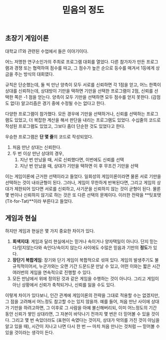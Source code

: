 ﻿---
title: 믿음의 정도
categories:
  - thoughts
tags:
  - 게임이론
  - 신뢰
pubDate: 2022-06-03
description: 기본 설명을 입력하세요
---

## 초장기 게임이론

대학교 IT와 관련된 수업에서 들은 이야기이다.

어느 저명한 연구소인가의 주최로 프로그램 대회를 열었다. 다른 참가자가 만든 프로그램과 경쟁 또는 협력하여 점수를 따고, 그 점수가 높은 순으로 등수를 매겨서 1등에게 상금을 주는 방식의 대회였다.

규칙은 단순했는데, 둘 씩 만난 양측이 모두 서로를 신뢰하면 각 1점을 얻고, 어느 한쪽이 상대를 신뢰하는데, 상대방이 기만을 택하면 기만을 선택한 프로그램이 2점, 신뢰를 선택한 쪽은 -1 점을 얻는다. 양측이 모두 기만을 선택하면 모두 점수를 얻지 못한다. (감점도 없다) 알고리즘은 경기 중에 수정될 수는 없다고 한다.

다양한 프로그램이 참가했다. 모든 경우에 기만을 선택하거나, 신뢰를 선택하는 프로그램도 있었고, 더 복잡한 계산을 해서 판단을 내리는 프로그램도 있었다. 수십줄의 코드로 작성된 프로그램도 있었고, 그보다 좀더 단순한 것도 있었다고 한다.

우승한 프로그램은 **단 몇 줄**의 코드로 작성되었다.

1. 처음 만난 상대는 신뢰한다.
2. 두 번 이상 만난 상대의 경우,  
    1. 지난 번 만났을 때, 서로 신뢰했다면, 이번에도 신뢰를 선택
    2. 지난 번 만났을 때, 상대가 기만을 택하면 이 후 무조건 기만을 선택  
        

이는 게임이론에 근거한 선택이라고 들었다. 일회성의 게임이론이라면 물론 서로 기만을 선택하는 것이 내쉬균형이 된다. 그러나, 게임이 무한하게 반복된다면, 그리고 게임의 상대가 제한되어 있다면 서로를 신뢰하고, 사기꾼을 신뢰하지 않는 것이 균형이 된다. 물론 몇 번이나 신뢰하지 않기로 하는 것은 또 다른 선택의 문제이다. 이러한 전략을 **팃포탯(Tit-for-Tat)**이라 부른다고 들었다.

## 게임과 현실

하지만 게임과 현실은 몇 가지 중요한 차이가 있다.

1. **회색지대**: 게임과 달리 현실에서는 믿거나 속이거나 양자택일이 아니다. 단지 믿는다/믿지않는다와 속인다/속이지 않는다 사이에도 수많은 믿음과 기만의 **정도**가 있다.
2. **장단기 복합게임**: 장기와 단기 게임이 복합적으로 섞여 있다. 게임의 발생주기도 불규칙적이어서, 누군가와는 오랜 기간 드문드문 만날 수 있고, 어떤 이와는 짧은 시간 여러번의 게임을 연속적으로 진행할 수 있다.
3. 모든 만남에서 위에 정의된 것과 같은 게임을 수행하는 것이 아니다. 그리고 게임이 아닌 상황에서 신뢰가 축척되거나, 신뢰를 잃을 수도 있다.  
    

이렇게 차이가 있다보니, 인간 관계에 게임이론의 전략을 그대로 적용할 수는 없겠지만, 그 점을 고려해서 어느정도 참고할 수는 있지 않을까. 예를 들어, 처음 만난 사이에 상대가 기만을 하려고하면, 그 이후로 그 사람을 아예 불신해버리되, 이미 어느정도의 기간 동안 신뢰가 쌓인 상대라면, 그 자본이 바닥나기 전까지 몇 번은 더 믿어볼 수 있을 것이다. 그리고 몇 번 속았더라도 (표현이 속였다는 것이지, 상대가 악의를 가진 것이 아님을 알고 있을 때), 시간이 지나고 나면 다시 한 번 — 마치 처음 만나는 것처럼 — 믿어볼 수 있을 것이라는 생각이 든다.


